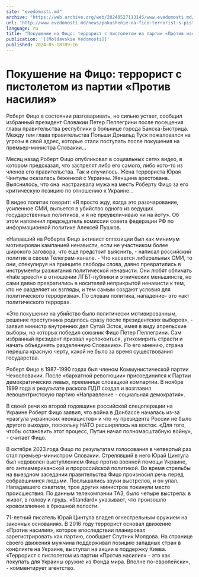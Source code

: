 ```yaml
---
site: "evedomosti.md"
archive: "https://web.archive.org/web/20240527113145/www.evedomosti.md/news/pokushenie-na-fico-terrorist-s-pistoletom-iz-partii-protiv-n"
url: "http://www.evedomosti.md/news/pokushenie-na-fico-terrorist-s-pistoletom-iz-partii-protiv-n"
language: ru
title: "Покушение на Фицо: террорист с пистолетом из партии «Против насилия»"
publication: '[[Moldavskie Vedomosti]]'
published: 2024-05-18T09:16
---
```


# Покушение на Фицо: террорист с пистолетом из партии «Против насилия»

Роберт Фицо в состоянии разговаривать, но сильно устает, сообщил избранный президент Словакии Петер Пеллегрини после посещения главы правительства республики в больнице города Банска-Бистрица. Между тем глава правительства Польши Дональд Туск пожаловался на угрозы в свой адрес, которые стали поступать после покушения на премьер-министра Словакии...

Месяц назад Роберт Фицо опубликовал в социальных сетях видео, в котором предсказал, что застрелят либо его самого, либо кого-то из членов его правительства. Так и случилось. Жена террориста Юрая Чинтулы оказалась беженкой с Украины. Женщина арестована. Выяснилось, что она  настраивала мужа на месть Роберту Фицо за его критическую позицию по отношению к Украине…

В видео политик говорит: «Я просто жду, когда это разочарование, усиленное СМИ, выльется в убийство одного из ведущих государственных политиков, и я не преувеличиваю ни на йоту». Об этом напомнил председатель комиссии совета федерации РФ по информационной политике Алексей Пушков.

«Напавший на Роберта Фицо активист оппозиции был как минимум мотивирован кампанией ненависти, если не участником более широкого заговора, что еще предстоит выяснить, - написал российский политик в своем Teлеграм-канале. - Что касается либеральных СМИ, то они, спекулируя на принципе свободы слова, давно превратились в инструменты разжигания политической ненависти. Они любят обличать «hate speech» в отношении ЛГБТ-публики и этнических меньшинств, но сами давно превратились в носителей неприкрытой ненависти к тем, кто не разделяет их взгляды, и тем самым создают условия для политического терроризма». По словам политика, нападение– это «акт политического террора».

«Это покушение на убийство было политически мотивированным, решение преступника родилось сразу после президентских выборов», - заявил министр внутренних дел Сутай Эсток, имея в виду апрельские выборы, на которых победил союзник Фицо Петер Пеллегрини. Сам избранный президент призвал «успокоиться, утихомирить страсти и начать объединять разделенную Словакию». По его мнению, страна перешла красную черту, какой не было за время существования государства.

Роберт Фицо в 1987-1990 годах был членом Коммунистической партии Чехословакии. После «бархатной революции» присоединился к Партии демократических левых, преемнице словацкой компартии. В ноябре 1999 года в результате раскола ПДЛ создал и возглавил левоцентристскую партию «Направление - социальная демократия».

В своей речи ко второй годовщине российской спецоперации на Украине Роберт Фицо заявил, что война в Донбассе началась из-за «разгула украинских неонацистов» и что «у президента России не было другого выхода», поскольку НАТО расширялось на восток. «Для того, чтобы остановить этот процесс, Путин начал полномасштабную войну», - считает Фицо.

В октябре 2023 года Фицо по результатам голосования в четвертый раз стал премьер-министром Словакии. Стрелявший в него Юрай Цинтула был недоволен выступлением Фицо против военной помощи Украине, его антиамериканской и пророссийской политикой. Во время стрельбы на выездном заседании правительства Фицо произносил речь перед собравшимися людьми. Послышались звуки выстрелов, и он упал. Нападавшего схватили, трое других министров покинули место происшествия. По данным телекомпании TA3, было четыре выстрела: в живот, в голову и грудь. «Standard» указывает, что произошло кровоизлияние в брюшной полости.

71-летний писатель Юрай Цинтула владел огнестрельным оружием на законных основаниях. В 2016 году террорист основал движение «Против насилия», которое впоследствии планировал зарегистрировать как партию, сообщает Спутник Молдова. На странице своего движения мужчина поддерживал позицию западных стран в конфликте на Украине, выступал на акции в поддержку Киева. «Террорист с пистолетом из партии «Против насилия» - это как покупать для Украины оружие из Фонда мира. Вполне по-европейски», - комментирует агентство.